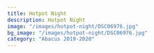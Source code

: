 ```yaml
---
title: Hotpot Night
description: Hotpot Night
image: "/images/hotpot-night/DSC06976.jpg"
bg_image: "/images/hotpot-night/DSC06976.jpg"
category: "Abacus 2019-2020"
---
```



